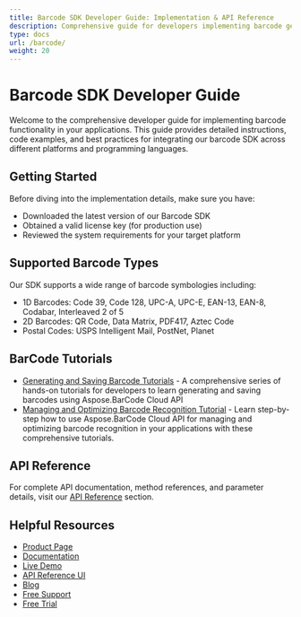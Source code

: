 ```yaml
---
title: Barcode SDK Developer Guide: Implementation & API Reference
description: Comprehensive guide for developers implementing barcode generation, reading, and scanning functionality across multiple platforms and programming languages
type: docs
url: /barcode/
weight: 20
---
```


# Barcode SDK Developer Guide

Welcome to the comprehensive developer guide for implementing barcode functionality in your applications. This guide provides detailed instructions, code examples, and best practices for integrating our barcode SDK across different platforms and programming languages.

## Getting Started

Before diving into the implementation details, make sure you have:

- Downloaded the latest version of our Barcode SDK
- Obtained a valid license key (for production use)
- Reviewed the system requirements for your target platform

## Supported Barcode Types

Our SDK supports a wide range of barcode symbologies including:

- 1D Barcodes: Code 39, Code 128, UPC-A, UPC-E, EAN-13, EAN-8, Codabar, Interleaved 2 of 5
- 2D Barcodes: QR Code, Data Matrix, PDF417, Aztec Code
- Postal Codes: USPS Intelligent Mail, PostNet, Planet

## BarCode Tutorials

- [Generating and Saving Barcode Tutorials](/barcode/generating-saving-barcode/) - A comprehensive series of hands-on tutorials for developers to learn generating and saving barcodes using Aspose.BarCode Cloud API
- [Managing and Optimizing Barcode Recognition Tutorial](/barcode/managing-and-optimizing-barcode-recognition/) - Learn step-by-step how to use Aspose.BarCode Cloud API for managing and optimizing barcode recognition in your applications with these comprehensive tutorials.


## API Reference

For complete API documentation, method references, and parameter details, visit our [API Reference](https://reference.aspose.cloud/barcode/) section.

## Helpful Resources

- [Product Page](https://products.aspose.cloud/barcode/)
- [Documentation](https://docs.aspose.cloud/barcode/)
- [Live Demo](https://products.aspose.app/barcode/family)
- [API Reference UI](https://reference.aspose.cloud/barcode/)
- [Blog](https://blog.aspose.cloud/category/barcode/)
- [Free Support](https://forum.aspose.cloud/c/barcode/6/)
- [Free Trial](https://dashboard.aspose.cloud/#/apps)
